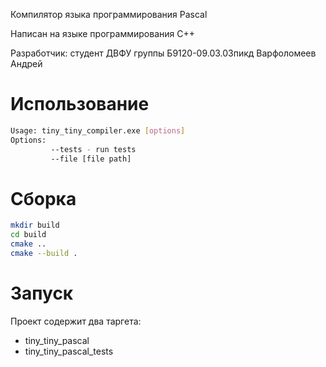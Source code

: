 Компилятор языка программирования Pascal

Написан на языке программирования C++

Разработчик: студент ДВФУ группы Б9120-09.03.03пикд Варфоломеев Андрей

# Использование

```bash
Usage: tiny_tiny_compiler.exe [options]
Options:
         --tests - run tests
         --file [file path]
```

# Сборка

```bash
mkdir build
cd build
cmake ..
cmake --build .
```

# Запуск

Проект содержит два таргета:

- tiny_tiny_pascal
- tiny_tiny_pascal_tests
